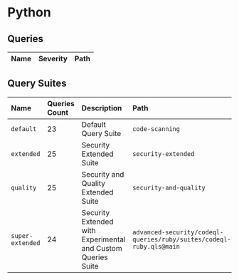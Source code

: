 # Python

## Queries
<!-- AUTOMATION-QUERIES -->
| Name | Severity | Path |
| :--- | :------- | :--- |


<!-- AUTOMATION-QUERIES -->
## Query Suites
<!-- AUTOMATION-SUITES -->
| Name | Queries Count | Description | Path |
| :--- | :---- | :--- | :--- |
| `default` | 23 | Default Query Suite | `code-scanning` |
| `extended` | 25 | Security Extended Suite | `security-extended` |
| `quality` | 25 | Security and Quality Extended Suite | `security-and-quality` |
| `super-extended` | 24 | Security Extended with Experimental and Custom Queries Suite | `advanced-security/codeql-queries/ruby/suites/codeql-ruby.qls@main` |


<!-- AUTOMATION-SUITES -->
